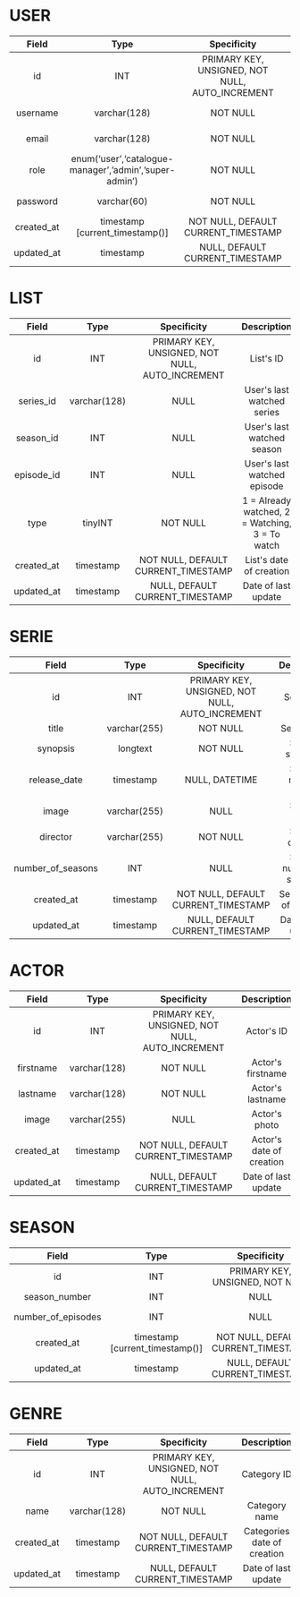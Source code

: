 # USER 
| Field | Type | Specificity | Description | 
| :---: |:------:|:---------:|:----:|
| id |	INT	| PRIMARY KEY, UNSIGNED, NOT NULL, AUTO_INCREMENT |	User's ID |
| username | varchar(128) |	NOT NULL | User's username |
| email | varchar(128) | NOT NULL |	User's email |
| role | enum(‘user’,‘catalogue-manager’,’admin’,’super-admin’) | NOT NULL | User's role |
| password | varchar(60) |	NOT NULL | User's password |
| created_at | timestamp [current_timestamp()] | NOT NULL, DEFAULT CURRENT_TIMESTAMP |User's date of creation |
| updated_at | timestamp | NULL, DEFAULT CURRENT_TIMESTAMP | Date of last  update |


# LIST

| Field | Type | Specificity | Description |
| :----: |:------:|:---------:|:----:|
| id | INT | PRIMARY KEY, UNSIGNED, NOT NULL, AUTO_INCREMENT | List's ID |
| series_id | varchar(128) | NULL |	User's last watched series |
| season_id	| INT |	NULL |	User's last watched season |
| episode_id | INT | NULL |	User's last watched episode |
| type |	tinyINT |	NOT NULL |	1 = Already watched, 2 = Watching, 3 = To watch |
| created_at | timestamp | NOT NULL, DEFAULT CURRENT_TIMESTAMP | List's date of creation |
| updated_at | timestamp | NULL, DEFAULT CURRENT_TIMESTAMP | Date of last  update |


# SERIE

| Field | Type | Specificity | Description | 
| :----: |:------:|:---------:|:----:|
| id |	INT |	PRIMARY KEY, UNSIGNED, NOT NULL, AUTO_INCREMENT |	Serie's ID
| title |	varchar(255) |	NOT NULL |	Serie's title |
| synopsis |	longtext |	NOT NULL |	Serie's synopsis |
| release_date |	timestamp |	NULL, DATETIME |	Serie's release date |
| image |	varchar(255) |	NULL | 	Serie's poster |
| director |	varchar(255) |	NOT NULL |	Serie's director |
| number_of_seasons |	INT |	NULL |	Serie's number of seasons |
| created_at |	timestamp |	NOT NULL, DEFAULT CURRENT_TIMESTAMP |	Serie's date of creation |
| updated_at |	timestamp |	NULL, DEFAULT CURRENT_TIMESTAMP |	Date of last update |

# ACTOR

| Field | Type | Specificity | Description | 
| :----: |:------:|:---------:|:----:|
| id |	INT |	PRIMARY KEY, UNSIGNED, NOT NULL, AUTO_INCREMENT | Actor's ID |
| firstname |	varchar(128) |	NOT NULL |	Actor's firstname |
| lastname |	varchar(128) |	NOT NULL |	Actor's lastname |
| image |	varchar(255) |	NULL |	Actor's photo |
| created_at |	timestamp |	NOT NULL, DEFAULT CURRENT_TIMESTAMP |	Actor's date of creation |
| updated_at |	timestamp |	NULL, DEFAULT CURRENT_TIMESTAMP |	Date of last update |

# SEASON

| Field | Type | Specificity | Description | 
| :----: |:------:|:---------:|:----:|		
| id |	INT	| PRIMARY KEY, UNSIGNED, NOT NULL | AUTO_INCREMENT | Season's ID	 |
| season_number |	INT |	NULL |	Season's number	 |
| number_of_episodes |	INT |	NULL |	Season's number of episodes	 |
| created_at |	timestamp [current_timestamp()] | NOT NULL, DEFAULT CURRENT_TIMESTAMP |	Season's date of creation	
| updated_at |	timestamp |	NULL, DEFAULT CURRENT_TIMESTAMP | Date of last update |

#  GENRE

| Field | Type | Specificity | Description | 
| :----: |:------:|:---------:|:----:|	
| id | INT | PRIMARY KEY, UNSIGNED, NOT NULL, AUTO_INCREMENT | Category ID |
| name | varchar(128) | NOT NULL | Category name |
| created_at | timestamp | NOT NULL, DEFAULT CURRENT_TIMESTAMP | Categories date of creation |
| updated_at | timestamp |	NULL, DEFAULT CURRENT_TIMESTAMP | Date of last update |